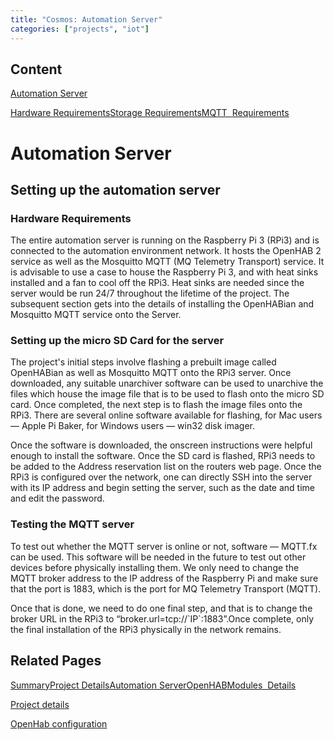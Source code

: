 ```yaml
---
title: "Cosmos: Automation Server"
categories: ["projects", "iot"]
---   
```


Content
-------

[Automation Server](#)

[Hardware Requirements](#hardware-requirements)[Storage Requirements](#storage-requirements)[MQTT  Requirements](#mqtt-requirements)

Automation Server
=================

Setting up the automation server
--------------------------------

### Hardware Requirements

The entire automation server is running on the Raspberry Pi 3 (RPi3) and is connected to the automation environment network. It hosts the OpenHAB 2 service as well as the Mosquitto MQTT (MQ Telemetry Transport) service. It is advisable to use a case to house the Raspberry Pi 3, and with heat sinks installed and a fan to cool off the RPi3. Heat sinks are needed since the server would be run 24/7 throughout the lifetime of the project. The subsequent section gets into the details of installing the OpenHABian and Mosquitto MQTT service onto the Server.

### Setting up the micro SD Card for the server

The project's initial steps involve flashing a prebuilt image called OpenHABian as well as Mosquitto MQTT onto the RPi3 server. Once downloaded, any suitable unarchiver software can be used to unarchive the files which house the image file that is to be used to flash onto the micro SD card. Once completed, the next step is to flash the image files onto the RPi3. There are several online software available for flashing, for Mac users — Apple Pi Baker, for Windows users — win32 disk imager.  
  
Once the software is downloaded, the onscreen instructions were helpful enough to install the software. Once the SD card is flashed, RPi3 needs to be added to the Address reservation list on the routers web page. Once the RPi3 is configured over the network, one can directly SSH into the server with its IP address and begin setting the server, such as the date and time and edit the password.

### Testing the MQTT server

To test out whether the MQTT server is online or not, software — MQTT.fx can be used. This software will be needed in the future to test out other devices before physically installing them. We only need to change the MQTT broker address to the IP address of the Raspberry Pi and make sure that the port is 1883, which is the port for MQ Telemetry Transport (MQTT).  
  
Once that is done, we need to do one final step, and that is to change the broker URL in the RPi3 to “broker.url=tcp://\`IP\`:1883”.Once complete, only the final installation of the RPi3 physically in the network remains.

Related Pages
-------------

[Summary](../2017-11-02cosmos.markdown)[Project Details](2017-11-02-cosmos-01-project-details.markdown)[Automation Server](2017-11-02-cosmos-02-automation-server.markdown)[OpenHAB](2017-11-02-cosmos-03-openhab.markdown)[Modules  Details](2017-11-02-cosmos-04-modules-00-Introduction.markdown)

[Project details](2017-11-02-cosmos-01-project-details.markdown)

[OpenHab configuration](2017-11-02-cosmos-03-openhab.markdown)

